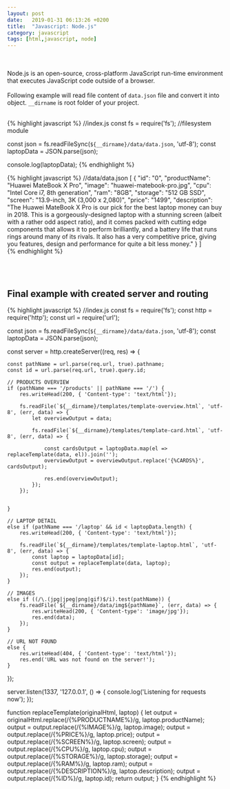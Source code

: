 ```yaml
---
layout: post
date:   2019-01-31 06:13:26 +0200
title:  "Javascript: Node.js"
category: javascript
tags: [html,javascript, node]
---
```



<br /><br />
Node.js is an open-source, cross-platform JavaScript run-time environment that executes JavaScript code outside of a browser.
<br /><br />
Following example will read file content of `data.json` file and convert it into object. `__dirname` is root folder of your project.
<br /><br />


{% highlight javascript %}
//index.js
const fs = require('fs'); //filesystem module

const json = fs.readFileSync(`${__dirname}/data/data.json`, 'utf-8');
const laptopData = JSON.parse(json);

console.log(laptopData);
{% endhighlight %}



{% highlight javascript %}
//data/data.json
[
    {
        "id": "0",
        "productName": "Huawei MateBook X Pro",
        "image": "huawei-matebook-pro.jpg",
        "cpu": "Intel Core i7, 8th generation",
        "ram": "8GB",
        "storage": "512 GB SSD",
        "screen": "13.9-inch, 3K (3,000 x 2,080)",
        "price": "1499",
        "description": "The Huawei MateBook X Pro is our pick for the best laptop money can buy in 2018. This is a gorgeously-designed laptop with a stunning screen (albeit with a rather odd aspect ratio), and it comes packed with cutting edge components that allows it to perform brilliantly, and a battery life that runs rings around many of its rivals. It also has a very competitive price, giving you features, design and performance for quite a bit less money."
    }
]    
{% endhighlight %}

<br /><br />

<h2>Final example with created server and routing</h2>


{% highlight javascript %}
//index.js
const fs = require('fs');
const http = require('http');
const url = require('url');

const json = fs.readFileSync(`${__dirname}/data/data.json`, 'utf-8');
const laptopData = JSON.parse(json);

const server = http.createServer((req, res) => {
    
    const pathName = url.parse(req.url, true).pathname;
    const id = url.parse(req.url, true).query.id;
    
    // PRODUCTS OVERVIEW
    if (pathName === '/products' || pathName === '/') {
        res.writeHead(200, { 'Content-type': 'text/html'});
        
        fs.readFile(`${__dirname}/templates/template-overview.html`, 'utf-8', (err, data) => {
            let overviewOutput = data;
            
            fs.readFile(`${__dirname}/templates/template-card.html`, 'utf-8', (err, data) => {
            
                const cardsOutput = laptopData.map(el => replaceTemplate(data, el)).join('');
                overviewOutput = overviewOutput.replace('{%CARDS%}', cardsOutput); 
                
                res.end(overviewOutput);
            });
        });
        
        
    }
    
    // LAPTOP DETAIL
    else if (pathName === '/laptop' && id < laptopData.length) {
        res.writeHead(200, { 'Content-type': 'text/html'});
        
        fs.readFile(`${__dirname}/templates/template-laptop.html`, 'utf-8', (err, data) => {
            const laptop = laptopData[id];
            const output = replaceTemplate(data, laptop);
            res.end(output);
        });
    }
    
    // IMAGES
    else if ((/\.(jpg|jpeg|png|gif)$/i).test(pathName)) {
        fs.readFile(`${__dirname}/data/img${pathName}`, (err, data) => {
            res.writeHead(200, { 'Content-type': 'image/jpg'});
            res.end(data);
        });
    }
    
    // URL NOT FOUND
    else {
        res.writeHead(404, { 'Content-type': 'text/html'});
        res.end('URL was not found on the server!');
    }
    
});

server.listen(1337, '127.0.0.1', () => {
    console.log('Listening for requests now');
});

function replaceTemplate(originalHtml, laptop) {
    let output = originalHtml.replace(/{%PRODUCTNAME%}/g, laptop.productName);
    output = output.replace(/{%IMAGE%}/g, laptop.image);
    output = output.replace(/{%PRICE%}/g, laptop.price);
    output = output.replace(/{%SCREEN%}/g, laptop.screen);
    output = output.replace(/{%CPU%}/g, laptop.cpu);
    output = output.replace(/{%STORAGE%}/g, laptop.storage);
    output = output.replace(/{%RAM%}/g, laptop.ram);
    output = output.replace(/{%DESCRIPTION%}/g, laptop.description);
    output = output.replace(/{%ID%}/g, laptop.id);
    return output;
}
{% endhighlight %}
